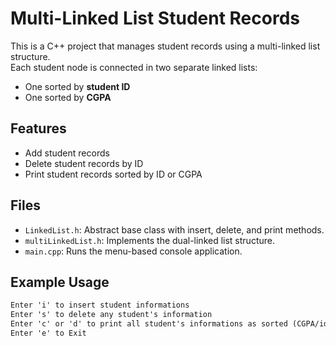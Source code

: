 # Multi-Linked List Student Records

This is a C++ project that manages student records using a multi-linked list structure.  
Each student node is connected in two separate linked lists:
- One sorted by **student ID**
- One sorted by **CGPA**

##  Features
- Add student records
- Delete student records by ID
- Print student records sorted by ID or CGPA

##  Files
- `LinkedList.h`: Abstract base class with insert, delete, and print methods.
- `multiLinkedList.h`: Implements the dual-linked list structure.
- `main.cpp`: Runs the menu-based console application.

##  Example Usage
```txt
Enter 'i' to insert student informations
Enter 's' to delete any student's information
Enter 'c' or 'd' to print all student's informations as sorted (CGPA/id)
Enter 'e' to Exit


